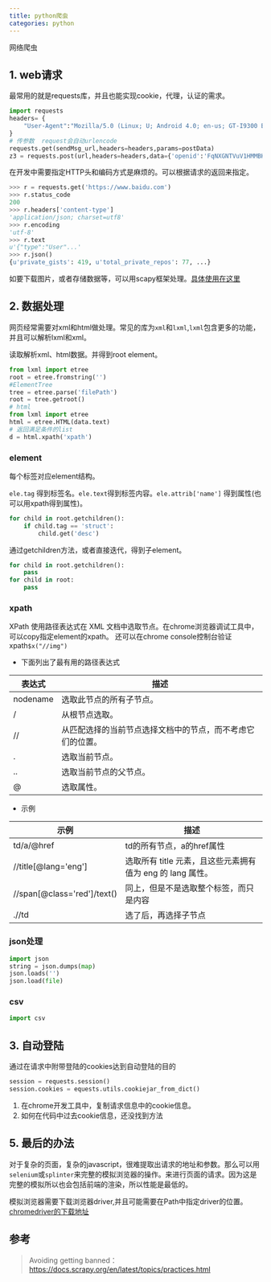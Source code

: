 ```yaml
---
title: python爬虫
categories: python
---
```

网络爬虫

## 1. web请求

最常用的就是requests库，并且也能实现cookie，代理，认证的需求。
```python
import requests
headers= {
    "User-Agent":"Mozilla/5.0 (Linux; U; Android 4.0; en-us; GT-I9300 Build/IMM76D) AppleWebKit/534.30 (KHTML, like Gecko) Version/4.0 Mobile Safari/534.30",    
}
# 传参数  request会自动urlencode
requests.get(sendMsg_url,headers=headers,params=postData)
z3 = requests.post(url,headers=headers,data={'openid':'FqNXGNTVuV1HMMBHVZd','app_id':'0002000600020024'})
```

在开发中需要指定HTTP头和编码方式是麻烦的。可以根据请求的返回来指定。
```python
>>> r = requests.get('https://www.baidu.com')
>>> r.status_code
200
>>> r.headers['content-type']
'application/json; charset=utf8'
>>> r.encoding
'utf-8'
>>> r.text
u'{"type":"User"...'
>>> r.json()
{u'private_gists': 419, u'total_private_repos': 77, ...}
```

如要下载图片，或者存储数据等，可以用scapy框架处理。[具体使用在这里]()

## 2. 数据处理

网页经常需要对xml和html做处理。常见的库为`xml`和`lxml`,`lxml`包含更多的功能，并且可以解析lxml和xml。



读取解析xml、html数据。并得到root element。
```python
from lxml import etree
root = etree.fromstring('')
#ElementTree
tree = etree.parse('filePath')
root = tree.getroot()
# html
from lxml import etree
html = etree.HTML(data.text)
# 返回满足条件的list
d = html.xpath('xpath')
```

### element

每个标签对应element结构。

`ele.tag` 得到标签名。`ele.text`得到标签内容。`ele.attrib['name']`  得到属性(也可以用xpath得到属性)。


```python
for child in root.getchildren():
    if child.tag == 'struct':
        child.get('desc')
```

通过getchildren方法，或者直接迭代，得到子element。

```python
for child in root.getchildren():
    pass
for child in root:
    pass
```



### xpath

XPath 使用路径表达式在 XML 文档中选取节点。在chrome浏览器调试工具中，可以copy指定element的xpath。
还可以在chrome console控制台验证xpath`$x("//img")`



- 下面列出了最有用的路径表达式

|表达式|	描述|
|--|--|
nodename|选取此节点的所有子节点。
/	|从根节点选取。
//	|从匹配选择的当前节点选择文档中的节点，而不考虑它们的位置。
.	|选取当前节点。
..	|选取当前节点的父节点。
@	|选取属性。

- 示例

|示例|描述|
--|--
td/a/@href	|td的所有节点，a的href属性
//title[@lang='eng']	|选取所有 title 元素，且这些元素拥有值为 eng 的 lang 属性。
//span[@class='red']/text()	|同上，但是不是选取整个标签，而只是内容
.//td	|选了后，再选择子节点

### json处理

```python
import json
string = json.dumps(map)
json.loads('')
json.load(file)
```
### csv

```python
import csv
```
## 3. 自动登陆

通过在请求中附带登陆的cookies达到自动登陆的目的
```python
session = requests.session()
session.cookies = equests.utils.cookiejar_from_dict()
```

1. 在chrome开发工具中，复制请求信息中的cookie信息。
2. 如何在代码中过去cookie信息，还没找到方法

## 5. 最后的办法

对于复杂的页面，复杂的javascript，很难提取出请求的地址和参数。那么可以用`selenium`或`splinter`来完整的模拟浏览器的操作。来进行页面的请求。因为这是完整的模拟所以也会包括前端的渲染，所以性能是最低的。

模拟浏览器需要下载浏览器driver,并且可能需要在Path中指定driver的位置。[chromedriver的下载地址](https://chromedriver.chromium.org/)


## 参考

> Avoiding getting banned：https://docs.scrapy.org/en/latest/topics/practices.html